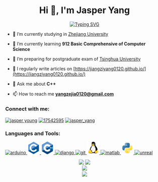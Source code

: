 <h1 align="center">Hi 👋, I'm Jasper Yang</h1>
<p align="center"><a href="https://git.io/typing-svg"><img src="https://readme-typing-svg.herokuapp.com?size=22&center=%E7%9C%9F%E7%9A%84&vCenter=%E7%9C%9F%E7%9A%84&multiline=true&lines=stay+hungry%2C+stay+foolish;but+endliss+learning%2C+but+everlasting+pursuing" alt="Typing SVG",width="160" height="60"/></a></p>

- 🔭 I’m currently studying in [Zhejiang University](https://www.zju.edu.cn/)

- 🌱 I’m currently learning **912 Basic Comprehensive of Computer Science**

- 👯 I’m preparing for postgraduate exam of [Tsinghua University](https://www.tsinghua.edu.cn/)

- 📝 I regularly write articles on [https://jiangziyang0120.github.io/](https://jiangziyang0120.github.io/)

- 💬 Ask me about **C++**

- 📫 How to reach me **yangzejia0120@gmail.com**

<h3 align="left">Connect with me:</h3>
<p align="left">
<a href="https://www.linkedin.com/in/jasper-young-200a51247/" target="blank"><img align="center" src="https://raw.githubusercontent.com/rahuldkjain/github-profile-readme-generator/master/src/images/icons/Social/linked-in-alt.svg" alt="jasper young" height="30" width="40" /></a>
<a href="https://stackoverflow.com/users/17542595" target="blank"><img align="center" src="https://raw.githubusercontent.com/rahuldkjain/github-profile-readme-generator/master/src/images/icons/Social/stack-overflow.svg" alt="17542595" height="30" width="40" /></a>
<a href="https://www.leetcode.com/jasper_yang" target="blank"><img align="center" src="https://raw.githubusercontent.com/rahuldkjain/github-profile-readme-generator/master/src/images/icons/Social/leet-code.svg" alt="jasper_yang" height="30" width="40" /></a>
</p>

<h3 align="left">Languages and Tools:</h3>
<p align="left"> <a href="https://www.arduino.cc/" target="_blank" rel="noreferrer"> <img src="https://cdn.worldvectorlogo.com/logos/arduino-1.svg" alt="arduino" width="40" height="40"/> </a> <a href="https://www.cprogramming.com/" target="_blank" rel="noreferrer"> <img src="https://raw.githubusercontent.com/devicons/devicon/master/icons/c/c-original.svg" alt="c" width="40" height="40"/> </a> <a href="https://www.w3schools.com/cpp/" target="_blank" rel="noreferrer"> <img src="https://raw.githubusercontent.com/devicons/devicon/master/icons/cplusplus/cplusplus-original.svg" alt="cplusplus" width="40" height="40"/> </a> <a href="https://www.djangoproject.com/" target="_blank" rel="noreferrer"> <img src="https://cdn.worldvectorlogo.com/logos/django.svg" alt="django" width="40" height="40"/> </a> <a href="https://git-scm.com/" target="_blank" rel="noreferrer"> <img src="https://www.vectorlogo.zone/logos/git-scm/git-scm-icon.svg" alt="git" width="40" height="40"/> </a> <a href="https://www.linux.org/" target="_blank" rel="noreferrer"> <img src="https://raw.githubusercontent.com/devicons/devicon/master/icons/linux/linux-original.svg" alt="linux" width="40" height="40"/> </a> <a href="https://www.mathworks.com/" target="_blank" rel="noreferrer"> <img src="https://upload.wikimedia.org/wikipedia/commons/2/21/Matlab_Logo.png" alt="matlab" width="40" height="40"/> </a> <a href="https://www.python.org" target="_blank" rel="noreferrer"> <img src="https://raw.githubusercontent.com/devicons/devicon/master/icons/python/python-original.svg" alt="python" width="40" height="40"/> </a> <a href="https://unrealengine.com/" target="_blank" rel="noreferrer"> <img src="https://raw.githubusercontent.com/kenangundogan/fontisto/036b7eca71aab1bef8e6a0518f7329f13ed62f6b/icons/svg/brand/unreal-engine.svg" alt="unreal" width="40" height="40"/> </a> </p>


<div align="center">
<span>  </span>
<img height="170px" src="https://github-readme-stats.vercel.app/api?username=JiangZiyang0120" /><span>  </span><img height="170px" src="https://github-readme-stats.vercel.app/api/top-langs/?username=JiangZiyang0120&layout=compact&langs_count=8&exclude_repo=JiangZiyang0120,JiangZiyang0120.github.io,,912_project,THU-CS912-kaoyan,Math-Data,review_the_national_post-graduate_entrance_examination,Reading-Books" />
<span>  </span>
</div>



<div align="center">
    <img  src="https://github-readme-streak-stats.herokuapp.com/?user=JiangZiyang0120" />
</div>

<div align="center">
    <img src="https://activity-graph.herokuapp.com/graph?username=JiangZiyang0120&theme=minimal" />
</div>


